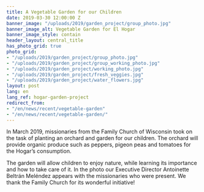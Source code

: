 ```yaml
---
title: A Vegetable Garden for our Children
date: 2019-03-30 12:00:00 Z
banner_image: "/uploads/2019/garden_project/group_photo.jpg"
banner_image_alt: Vegetable Garden for El Hogar
banner_image_style: contain
header_layout: central_title
has_photo_grid: true
photo_grid:
- "/uploads/2019/garden_project/group_photo.jpg"
- "/uploads/2019/garden_project/group_working_photo.jpg"
- "/uploads/2019/garden_project/working_photo.jpg"
- "/uploads/2019/garden_project/fresh_veggies.jpg"
- "/uploads/2019/garden_project/water_flowers.jpg"
layout: post
lang: en
lang_ref: hogar-garden-project
redirect_from:
- "/en/news/recent/vegetable-garden"
- "/en/news/recent/vegetable-garden/"
---
```


In March 2019, missionaries from the Family Church of Wisconsin took on the task of planting an orchard and garden for our children. The orchard will provide organic produce such as peppers, pigeon peas and tomatoes for the Hogar’s consumption.

The garden will allow children to enjoy nature, while learning its importance and how to take care of it. In the photo our Executive Director Antoinette Beltrán Meléndez appears with the missionaries who were present. We thank the Family Church for its wonderful initiative!
